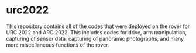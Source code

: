 # urc2022
This repository contains all of the codes that were deployed on the rover for URC 2022 and ARC 2022. This includes codes for drive, arm manipulation, capturing of sensor data, capturing of panoramic photographs, and many more miscellaneous functions of the rover.
